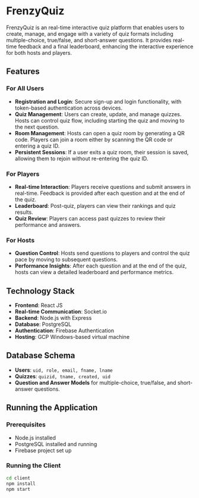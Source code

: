 # FrenzyQuiz

FrenzyQuiz is an real-time interactive quiz platform that enables users to create, manage, and engage with a variety of quiz formats including multiple-choice, true/false, and short-answer questions. It provides real-time feedback and a final leaderboard, enhancing the interactive experience for both hosts and players.

## Features

### For All Users
- **Registration and Login**: Secure sign-up and login functionality, with token-based authentication across devices.
- **Quiz Management**: Users can create, update, and manage quizzes. Hosts can control quiz flow, including starting the quiz and moving to the next question.
- **Room Management**: Hosts can open a quiz room by generating a QR code. Players can join a room either by scanning the QR code or entering a quiz ID.
- **Persistent Sessions**: If a user exits a quiz room, their session is saved, allowing them to rejoin without re-entering the quiz ID.

### For Players
- **Real-time Interaction**: Players receive questions and submit answers in real-time. Feedback is provided after each question and at the end of the quiz.
- **Leaderboard**: Post-quiz, players can view their rankings and quiz results.
- **Quiz Review**: Players can access past quizzes to review their performance and answers.

### For Hosts
- **Question Control**: Hosts send questions to players and control the quiz pace by moving to subsequent questions.
- **Performance Insights**: After each question and at the end of the quiz, hosts can view a detailed leaderboard and performance metrics.

## Technology Stack

- **Frontend**: React JS
- **Real-time Communication**: Socket.io
- **Backend**: Node.js with Express
- **Database**: PostgreSQL
- **Authentication**: Firebase Authentication
- **Hosting**: GCP Windows-based virtual machine

## Database Schema

- **Users**: `uid, role, email, fname, lname`
- **Quizzes**: `quizid, tname, created, uid`
- **Question and Answer Models** for multiple-choice, true/false, and short-answer questions.

## Running the Application

### Prerequisites

- Node.js installed
- PostgreSQL installed and running
- Firebase project set up

### Running the Client

```bash
cd client
npm install
npm start
